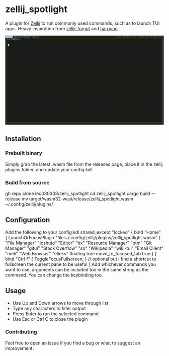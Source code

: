 # zellij_spotlight
A plugin for [Zellij](https://zellij.dev/) to run commonly used commands, such as to launch TUI apps.
Heavy inspiration from [zellij-forgot](https://github.com/karimould/zellij-forgot) and [harpoon](https://github.com/Nacho114/harpoon)

![demo](https://github.com/leo030303/zellij_spotlight/blob/main/assets/zellij_spotlight_demo.gif)

## Installation
### Prebuilt binary
Simply grab the latest .wasm file from the releases page, place it in the zellij plugins folder, and update your config.kdl.
### Build from source
  gh repo clone leo030303/zellij_spotlight
  cd zellij_spotlight
  cargo build --release
  mv target/wasm32-wasi/release/zellij_spotlight.wasm ~/.config/zellij/plugins/

## Configuration
Add the following to your config.kdl
  shared_except "locked" {
      bind "Home" {
          LaunchOrFocusPlugin "file:~/.config/zellij/plugins/zellij_spotlight.wasm" {
              "File Manager" "joshuto"
              "Editor" "hx"
              "Resource Manager"  "btm"
              "Git Manager"  "gitui"
              "Stack Overflow"  "so"
              "Wikipedia"  "wiki-tui"
              "Email Client"  "meli"
              "Web Browser"  "elinks"
              floating true
              move_to_focused_tab true
          }
      }
      bind "Ctrl f" { ToggleFocusFullscreen; } // optional but I find a shortcut to fullscreen the current pane to be useful
  }
Add whichever commands you want to use, arguments can be included too in the same string as the command. You can change the keybinding too.

## Usage
* Use Up and Down arrows to move through list
* Type any characters to filter output
* Press Enter to run the selected command
* Use Esc or Ctrl C to close the plugin

### Contributing
Feel free to open an issue if you find a bug or what to suggest an improvement.
